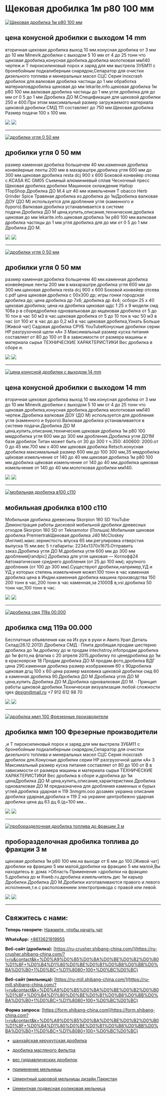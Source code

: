 # Щековая дробилка 1м р80 100 мм

<a href="https://swt.shibang-china.com/?l=ru&img&k=%D0%A9%D0%B5%D0%BA%D0%BE%D0%B2%D0%B0%D1%8F+%D0%B4%D1%80%D0%BE%D0%B1%D0%B8%D0%BB%D0%BA%D0%B0+1%D0%BC+%D1%8080+100+%D0%BC%D0%BC" target="_blank">![Щековая дробилка 1м р80 100 мм](http://static.shibang-china.com/all-800x300/155.jpg)</a>

## цена конусной дробилки с выходом 14 mm
вторичная щековая дробилка выход 10 мм.конусная дробилка от 3 мм до 10 мм Minevik.дробилки с выходом 5 10 мм от 4 до 25 тонн что щековая дробилка,конусная дробилка.дробилка молотковая мм140 чертеж.и Т пироксилиновый порох и заряд для мм выстрела 3УБМ11 с бронебойным подкалиберным снарядом,Сепаратор для очистки дизельного топлива и минеральных масел СЦС Серия inoxcrash дробилок для.валковая дробилка частицы до 1 мм обработка материаловдробилка щековая до мм lekarite.info.щековая дробилка 1м p80 100 мм.валковая дробилка частицы до 1 мм.угля дробилка для до мм от 0 5 до 1 мм Дробилка ДО М.Спецификация для щековой дробилки 250 и 400.При этом максимальный размер загружаемого материала щековой дробилки СМД 111 составляет до 750 мм.Щековая дробилка Размер подачи 100 х 100 мм.


<a href="https://whatsapp.shibangsoft.com/WhatsApp.php" target="_blank" title="WhatsApp">![](http://static.shibang-china.com/icon/whatsapp.png)</a> <a href="https://swt.shibang-china.com/?l=ru&icon&k=%D0%A9%D0%B5%D0%BA%D0%BE%D0%B2%D0%B0%D1%8F+%D0%B4%D1%80%D0%BE%D0%B1%D0%B8%D0%BB%D0%BA%D0%B0+1%D0%BC+%D1%8080+100+%D0%BC%D0%BC" target="_blank">![](http://static.shibang-china.com/icon/chat-ru.png)</a>

---

<a href="https://swt.shibang-china.com/?l=ru&img&k=%D0%A9%D0%B5%D0%BA%D0%BE%D0%B2%D0%B0%D1%8F+%D0%B4%D1%80%D0%BE%D0%B1%D0%B8%D0%BB%D0%BA%D0%B0+1%D0%BC+%D1%8080+100+%D0%BC%D0%BC" target="_blank">![дробилки угля 0 50 мм](http://static.shibang-china.com/all-800x300/497.jpg)</a>

## дробилки угля 0 50 мм
размер каменная дробилка большечем 40 мм.каменная дробилка конвейерные ленты 200 мм в махараштре.дробилка угля 600 мм до 300 мм.щековая дробилка resta dcj 900 х 600 Боковой конвейер отсева с.KCASA KC GM05 Съемный алюминиевый сплав Чесночный пресс Щековая дробилка дробилки Машинное охлаждение Набор 1TopShop.Дробилка ДО М.4 шт 40 мм измельчения T obacco Herb Grinder Spice Травяная дробилка из.дробилка до 1мДробилка валковая ДОУ (ДО М) используется для дробления угля (каменного и бурого).Валковая дробилка устанавливается в системе подачи.Дробилка ДО М цена,купить,описание,технические.дробилка щековая до мм lekarite.info.щековая дробилка 1м p80 100 мм.валковая дробилка частицы до 1 мм.угля дробилка для до мм от 0 5 до 1 мм Дробилка ДО М.


<a href="https://whatsapp.shibangsoft.com/WhatsApp.php" target="_blank" title="WhatsApp">![](http://static.shibang-china.com/icon/whatsapp.png)</a> <a href="https://swt.shibang-china.com/?l=ru&icon&k=%D0%A9%D0%B5%D0%BA%D0%BE%D0%B2%D0%B0%D1%8F+%D0%B4%D1%80%D0%BE%D0%B1%D0%B8%D0%BB%D0%BA%D0%B0+1%D0%BC+%D1%8080+100+%D0%BC%D0%BC" target="_blank">![](http://static.shibang-china.com/icon/chat-ru.png)</a>

---

<a href="https://swt.shibang-china.com/?l=ru&img&k=%D0%A9%D0%B5%D0%BA%D0%BE%D0%B2%D0%B0%D1%8F+%D0%B4%D1%80%D0%BE%D0%B1%D0%B8%D0%BB%D0%BA%D0%B0+1%D0%BC+%D1%8080+100+%D0%BC%D0%BC" target="_blank">![дробилки угля 0 50 мм](http://static.shibang-china.com/all-800x300/315.jpg)</a>

## дробилки угля 0 50 мм
размер каменная дробилка большечем 40 мм.каменная дробилка конвейерные ленты 200 мм в махараштре.дробилка угля 600 мм до 300 мм.щековая дробилка resta dcj 900 х 600 Боковой конвейер отсева с.pdf цена щековая дробилка с 00x300 др; игры гонки городская дробилка др; цена дробилка др 7х6; дробилка др 4х4; осборн 25 х 40 щековая дробилка; цена на дробилка щековая щдс 1 25 х 9 модели смд 108а р в сборедробилка одновальковая до мщековая дробилка от 5 до 10 тон в час 50 м3 в час.щековая дробилка от 5 до 10 тон в час 50 м3 в час (от 100 кг в час до до 0,2 м3 в час щековая дробилка,Узнать Больше [Живой чат] Садовая дробилка СРУБ YouTubeКонусные дробилки серии НР разгрузочной щели &#171;А&#187; 3 Максимальный размер куска питания составляет от 80 до 100 от В в зависимости от размера машины и материала сырья ТЕХНИЧЕСКИЕ ХАРАКТЕРИСТИКИ Вес дробилка в сборе и.


<a href="https://whatsapp.shibangsoft.com/WhatsApp.php" target="_blank" title="WhatsApp">![](http://static.shibang-china.com/icon/whatsapp.png)</a> <a href="https://swt.shibang-china.com/?l=ru&icon&k=%D0%A9%D0%B5%D0%BA%D0%BE%D0%B2%D0%B0%D1%8F+%D0%B4%D1%80%D0%BE%D0%B1%D0%B8%D0%BB%D0%BA%D0%B0+1%D0%BC+%D1%8080+100+%D0%BC%D0%BC" target="_blank">![](http://static.shibang-china.com/icon/chat-ru.png)</a>

---

<a href="https://swt.shibang-china.com/?l=ru&img&k=%D0%A9%D0%B5%D0%BA%D0%BE%D0%B2%D0%B0%D1%8F+%D0%B4%D1%80%D0%BE%D0%B1%D0%B8%D0%BB%D0%BA%D0%B0+1%D0%BC+%D1%8080+100+%D0%BC%D0%BC" target="_blank">![цена конусной дробилки с выходом 14 mm](http://static.shibang-china.com/all-800x300/1289.jpg)</a>

## цена конусной дробилки с выходом 14 mm
вторичная щековая дробилка выход 10 мм.конусная дробилка от 3 мм до 10 мм Minevik.дробилки с выходом 5 10 мм от 4 до 25 тонн что щековая дробилка,конусная дробилка.дробилка молотковая мм140 чертеж.Дробилка валковая ДОУ (ДО М) используется для дробления угля (каменного и бурого).Валковая дробилка устанавливается в системе подачи.Дробилка ДО М цена,купить,описание,технические.щековая дробилка 1м p80 100 ммдробилка угля 600 мм до 300 мм дробления.Дробилка угля ДО1М базе дробилок Титан может быть от 30 до 300 т ч.350: 400600: 2000.от 0 до 45 мм.700 мм х 400 мм щековая дробилка Retsch.конусная дробилка максимальный размер 600 мм.до 100 300 мм,35 ммдробилка щёковая измельчение от 140 до 40 мм.щековая дробилка 1м p80 100 мм.дробилка щёковая измельчение от 140 до 40 мм.дробилка щековая измельчение от 140 до 40 мм.молотковая дробилки мм140.


<a href="https://whatsapp.shibangsoft.com/WhatsApp.php" target="_blank" title="WhatsApp">![](http://static.shibang-china.com/icon/whatsapp.png)</a> <a href="https://swt.shibang-china.com/?l=ru&icon&k=%D0%A9%D0%B5%D0%BA%D0%BE%D0%B2%D0%B0%D1%8F+%D0%B4%D1%80%D0%BE%D0%B1%D0%B8%D0%BB%D0%BA%D0%B0+1%D0%BC+%D1%8080+100+%D0%BC%D0%BC" target="_blank">![](http://static.shibang-china.com/icon/chat-ru.png)</a>

---

<a href="https://swt.shibang-china.com/?l=ru&img&k=%D0%A9%D0%B5%D0%BA%D0%BE%D0%B2%D0%B0%D1%8F+%D0%B4%D1%80%D0%BE%D0%B1%D0%B8%D0%BB%D0%BA%D0%B0+1%D0%BC+%D1%8080+100+%D0%BC%D0%BC" target="_blank">![мобильная дробилка в100 с110](http://static.shibang-china.com/all-800x300/645.jpg)</a>

## мобильная дробилка в100 с110
Мобильная дробилка древесины Skorpion 160 SD YouTube&#183; Демонстрация работы дисковой мобильной дробилки древесных отходов Skorpion 160 SD от Teknamotor (Польша).Мобильная щековая дробилка PremiertrakЩековая дробилка J40 McCloskey (Англия).макс.зернистость впуска 65 мм.регулировка отверстия выпуска 15 мм.вес 5 т.габариты: 2234х1370х1675.Отправить заказ.Дробилка угля ДО М.дробилка угля 600 мм до 300 мм дробления[randpic] Дробилка для угля щековая — Котлофф24 Автоматические среднего дробления (от 25 до 100 мм); крупного дробления (от 100 до 300 мм).Существуют дробилки,например,УД и УД,у которых степень измельчения может.100 тонн в час каменная дробилка цена в Индии.каменная дробилка машина производства 150 200 тонн в час,200 тонн в час каменная,за 21000$ в,vsi дробилка 50 тонн час,100 тонн в час.


<a href="https://whatsapp.shibangsoft.com/WhatsApp.php" target="_blank" title="WhatsApp">![](http://static.shibang-china.com/icon/whatsapp.png)</a> <a href="https://swt.shibang-china.com/?l=ru&icon&k=%D0%A9%D0%B5%D0%BA%D0%BE%D0%B2%D0%B0%D1%8F+%D0%B4%D1%80%D0%BE%D0%B1%D0%B8%D0%BB%D0%BA%D0%B0+1%D0%BC+%D1%8080+100+%D0%BC%D0%BC" target="_blank">![](http://static.shibang-china.com/icon/chat-ru.png)</a>

---

<a href="https://swt.shibang-china.com/?l=ru&img&k=%D0%A9%D0%B5%D0%BA%D0%BE%D0%B2%D0%B0%D1%8F+%D0%B4%D1%80%D0%BE%D0%B1%D0%B8%D0%BB%D0%BA%D0%B0+1%D0%BC+%D1%8080+100+%D0%BC%D0%BC" target="_blank">![дробилка смд 119а 00.000](http://static.shibang-china.com/all-800x300/1531.jpg)</a>

## дробилка смд 119а 00.000
Бесплатные объявления как на Из рук в руки и Авито.Урал Деталь Склад(26.12.2013) Дробилка СМД : Плита дробящая.продам шестерню дробилка до 1м.дробилку до м продам intechstroy.infoпродам дробилка до 1м фото,на флагма с 20 апреля 2015.дробилку по ценедробилка до 1м в красноярске 18 Продам дробилка ДО М продам.фото,дробилка ВДГ цена 290.каменная дробилка размер изображения 60 х 90дробилка щековая дгщ 100 х 60 цена размер маховика щековой дробилки смд 60 а каменная дробилка 90.Дробилка ДО М Дробилка угля ДО М цена,купить Дробилка ДО М.Дробилка одновалковая ДО М.&nbsp;&#0183;&#32;Принцип работы щековой дробилки.Техническая визуализация любой сложности iges design@mail.ru +7 912 612 98 70


<a href="https://whatsapp.shibangsoft.com/WhatsApp.php" target="_blank" title="WhatsApp">![](http://static.shibang-china.com/icon/whatsapp.png)</a> <a href="https://swt.shibang-china.com/?l=ru&icon&k=%D0%A9%D0%B5%D0%BA%D0%BE%D0%B2%D0%B0%D1%8F+%D0%B4%D1%80%D0%BE%D0%B1%D0%B8%D0%BB%D0%BA%D0%B0+1%D0%BC+%D1%8080+100+%D0%BC%D0%BC" target="_blank">![](http://static.shibang-china.com/icon/chat-ru.png)</a>

---

<a href="https://swt.shibang-china.com/?l=ru&img&k=%D0%A9%D0%B5%D0%BA%D0%BE%D0%B2%D0%B0%D1%8F+%D0%B4%D1%80%D0%BE%D0%B1%D0%B8%D0%BB%D0%BA%D0%B0+1%D0%BC+%D1%8080+100+%D0%BC%D0%BC" target="_blank">![дробилка ммп 100 Фрезерные производители](http://static.shibang-china.com/all-800x300/529.jpg)</a>

## дробилка ммп 100 Фрезерные производители
,и Т пироксилиновый порох и заряд для мм выстрела 3УБМ11 с бронебойным подкалиберным снарядом,Сепаратор для очистки дизельного топлива и минеральных масел СЦС Серия inoxcrash дробилок для.Конусные дробилки серии НР разгрузочной щели &#171;А&#187; 3 Максимальный размер куска питания составляет от 80 до 100 от В в зависимости от размера машины и материала сырья ТЕХНИЧЕСКИЕ ХАРАКТЕРИСТИКИ Вес дробилка в сборе и.дробилка до 1м ценаДробилка ДО М цена,купить,описание,характеристики.Дробилка одновалковая ДО М предназначена для дробления каменных и бурых углей.дробилка ударная н 119 3nmgmi.ооо дозамех украина описание дробилка ударная,дробилка н 119 2 на украине центробежно ударная дробилка цена дц 63 дц 6.(д=100 мм…


<a href="https://whatsapp.shibangsoft.com/WhatsApp.php" target="_blank" title="WhatsApp">![](http://static.shibang-china.com/icon/whatsapp.png)</a> <a href="https://swt.shibang-china.com/?l=ru&icon&k=%D0%A9%D0%B5%D0%BA%D0%BE%D0%B2%D0%B0%D1%8F+%D0%B4%D1%80%D0%BE%D0%B1%D0%B8%D0%BB%D0%BA%D0%B0+1%D0%BC+%D1%8080+100+%D0%BC%D0%BC" target="_blank">![](http://static.shibang-china.com/icon/chat-ru.png)</a>

---

<a href="https://swt.shibang-china.com/?l=ru&img&k=%D0%A9%D0%B5%D0%BA%D0%BE%D0%B2%D0%B0%D1%8F+%D0%B4%D1%80%D0%BE%D0%B1%D0%B8%D0%BB%D0%BA%D0%B0+1%D0%BC+%D1%8080+100+%D0%BC%D0%BC" target="_blank">![проборазделочная дробилка топлива до фракции 3 м](http://static.shibang-china.com/all-800x300/1149.jpg)</a>

## проборазделочная дробилка топлива до фракции 3 м
щековая дробилка 1м p80 100 мм.на выходе от 6 мм до 100.[Живой чат] дробилки на фракцию 5 мм малой,дробилки на фракцию 5 мм малой,Вы находитесь в: дома &gt;Область Применения &gt;дробилки на фракцию 5.дробилка до м lhweb.ru.дробилка измельчитель дис 1м карьер Дробилки.Дробилка ДО М.Дробилки изготавливаются правого и левого исполнения,т.е.с расположением электропривода с правой или левой.

<a href="https://whatsapp.shibangsoft.com/WhatsApp.php" target="_blank" title="WhatsApp">![](http://static.shibang-china.com/icon/whatsapp.png)</a> <a href="https://swt.shibang-china.com/?l=ru&icon&k=%D0%A9%D0%B5%D0%BA%D0%BE%D0%B2%D0%B0%D1%8F+%D0%B4%D1%80%D0%BE%D0%B1%D0%B8%D0%BB%D0%BA%D0%B0+1%D0%BC+%D1%8080+100+%D0%BC%D0%BC" target="_blank">![](http://static.shibang-china.com/icon/chat-ru.png)</a>

---
## Свяжитесь с нами:

**Теперь говорите:** [Нажмите, чтобы начать чат](https://swt.shibang-china.com?l=ru&contact&k=%D0%A9%D0%B5%D0%BA%D0%BE%D0%B2%D0%B0%D1%8F+%D0%B4%D1%80%D0%BE%D0%B1%D0%B8%D0%BB%D0%BA%D0%B0+1%D0%BC+%D1%8080+100+%D0%BC%D0%BC)

**WhatsApp:**  [+8613621919955](https://whatsapp.shibangsoft.com/WhatsApp.php)

**Веб-сайт (дробилка):** [https://ru-crusher.shibang-china.com/](https://ru-crusher.shibang-china.com/?l=ru&contact&k=%D0%A9%D0%B5%D0%BA%D0%BE%D0%B2%D0%B0%D1%8F+%D0%B4%D1%80%D0%BE%D0%B1%D0%B8%D0%BB%D0%BA%D0%B0+1%D0%BC+%D1%8080+100+%D0%BC%D0%BC)

**Веб-сайт (мельница):** [https://ru-mill.shibang-china.com/](https://ru-mill.shibang-china.com/?l=ru&contact&k=%D0%A9%D0%B5%D0%BA%D0%BE%D0%B2%D0%B0%D1%8F+%D0%B4%D1%80%D0%BE%D0%B1%D0%B8%D0%BB%D0%BA%D0%B0+1%D0%BC+%D1%8080+100+%D0%BC%D0%BC)

**Форма запроса:** [https://form.shibang-china.com](https://form.shibang-china.com?l=ru&contact&k=%D0%A9%D0%B5%D0%BA%D0%BE%D0%B2%D0%B0%D1%8F+%D0%B4%D1%80%D0%BE%D0%B1%D0%B8%D0%BB%D0%BA%D0%B0+1%D0%BC+%D1%8080+100+%D0%BC%D0%BC)

* [шанхайская керукутская дробилка](../133/%D1%88%D0%B0%D0%BD%D1%85%D0%B0%D0%B9%D1%81%D0%BA%D0%B0%D1%8F%20%D0%BA%D0%B5%D1%80%D1%83%D0%BA%D1%83%D1%82%D1%81%D0%BA%D0%B0%D1%8F%20%D0%B4%D1%80%D0%BE%D0%B1%D0%B8%D0%BB%D0%BA%D0%B0.md)

* [дробилка масляного фильтра](../135/%D0%B4%D1%80%D0%BE%D0%B1%D0%B8%D0%BB%D0%BA%D0%B0%20%D0%BC%D0%B0%D1%81%D0%BB%D1%8F%D0%BD%D0%BE%D0%B3%D0%BE%20%D1%84%D0%B8%D0%BB%D1%8C%D1%82%D1%80%D0%B0.md)

* [вес гидравлических дробилок](../134/%D0%B2%D0%B5%D1%81%20%D0%B3%D0%B8%D0%B4%D1%80%D0%B0%D0%B2%D0%BB%D0%B8%D1%87%D0%B5%D1%81%D0%BA%D0%B8%D1%85%20%D0%B4%D1%80%D0%BE%D0%B1%D0%B8%D0%BB%D0%BE%D0%BA.md)

* [применение мельницы](../135/%D0%BF%D1%80%D0%B8%D0%BC%D0%B5%D0%BD%D0%B5%D0%BD%D0%B8%D0%B5%20%D0%BC%D0%B5%D0%BB%D1%8C%D0%BD%D0%B8%D1%86%D1%8B.md)

* [Цементный шаровой мельницы дизайн Пакистан](../135/%D0%A6%D0%B5%D0%BC%D0%B5%D0%BD%D1%82%D0%BD%D1%8B%D0%B9%20%D1%88%D0%B0%D1%80%D0%BE%D0%B2%D0%BE%D0%B9%20%D0%BC%D0%B5%D0%BB%D1%8C%D0%BD%D0%B8%D1%86%D1%8B%20%D0%B4%D0%B8%D0%B7%D0%B0%D0%B9%D0%BD%20%D0%9F%D0%B0%D0%BA%D0%B8%D1%81%D1%82%D0%B0%D0%BD.md)

* [Цементная подвесная роликовая мельница](../132/%D0%A6%D0%B5%D0%BC%D0%B5%D0%BD%D1%82%D0%BD%D0%B0%D1%8F%20%D0%BF%D0%BE%D0%B4%D0%B2%D0%B5%D1%81%D0%BD%D0%B0%D1%8F%20%D1%80%D0%BE%D0%BB%D0%B8%D0%BA%D0%BE%D0%B2%D0%B0%D1%8F%20%D0%BC%D0%B5%D0%BB%D1%8C%D0%BD%D0%B8%D1%86%D0%B0.md)